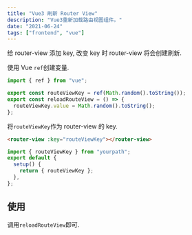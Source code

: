 ```yaml
---
title: "Vue3 刷新 Router View"
description: "Vue3重新加载路由视图组件。"
date: "2021-06-24"
tags: ["frontend", "vue"]
---
```


给 router-view 添加 key, 改变 key 时 router-view 将会创建刷新.

使用 Vue `ref`创建变量.

```ts
import { ref } from "vue";

export const routeViewKey = ref(Math.random().toString());
export const reloadRouteView = () => {
  routeViewKey.value = Math.random().toString();
};
```

将`routeViewKey`作为 router-view 的 key.

```html
<router-view :key="routeViewKey"></router-view>
```

```ts
import { routeViewKey } from "yourpath";
export default {
  setup() {
    return { routeViewKey };
  },
};
```

## 使用

调用`reloadRouteView`即可.
